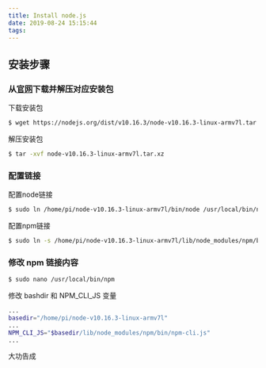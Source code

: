 ```yaml
---
title: Install node.js
date: 2019-08-24 15:15:44
tags:
---
```

## 安装步骤

### 从[官网](https://nodejs.org/en/download/)下载并解压对应安装包

下载安装包
``` bash
$ wget https://nodejs.org/dist/v10.16.3/node-v10.16.3-linux-armv7l.tar.xz
```

解压安装包
``` bash
$ tar -xvf node-v10.16.3-linux-armv7l.tar.xz
```

### 配置链接

配置node链接
``` bash
$ sudo ln /home/pi/node-v10.16.3-linux-armv7l/bin/node /usr/local/bin/node
```

配置npm链接
``` bash
$ sudo ln -s /home/pi/node-v10.16.3-linux-armv7l/lib/node_modules/npm/bin/npm /usr/local/bin/npm
```

### 修改 npm 链接内容

``` bash
$ sudo nano /usr/local/bin/npm
```

修改 bashdir 和 NPM_CLI_JS 变量
``` bash
...
basedir="/home/pi/node-v10.16.3-linux-armv7l"
...
NPM_CLI_JS="$basedir/lib/node_modules/npm/bin/npm-cli.js"
...
```

大功告成
